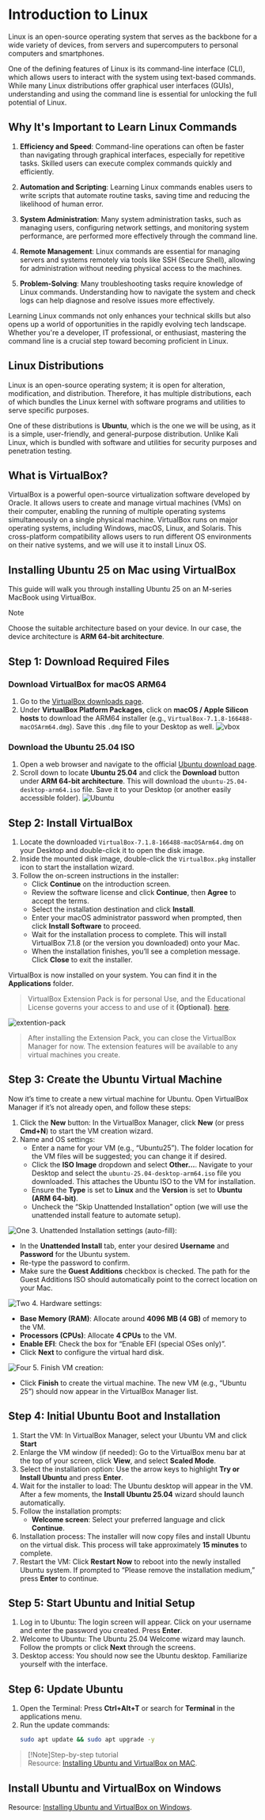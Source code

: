 # Introduction to Linux

Linux is an open-source operating system that serves as the backbone for a wide variety of devices, from servers and supercomputers to personal computers and smartphones.

One of the defining features of Linux is its command-line interface (CLI), which allows users to interact with the system using text-based commands. While many Linux distributions offer graphical user interfaces (GUIs), understanding and using the command line is essential for unlocking the full potential of Linux.

## Why It's Important to Learn Linux Commands

1. **Efficiency and Speed**: Command-line operations can often be faster than navigating through graphical interfaces, especially for repetitive tasks. Skilled users can execute complex commands quickly and efficiently.

2. **Automation and Scripting**: Learning Linux commands enables users to write scripts that automate routine tasks, saving time and reducing the likelihood of human error.

3. **System Administration**: Many system administration tasks, such as managing users, configuring network settings, and monitoring system performance, are performed more effectively through the command line.

4. **Remote Management**: Linux commands are essential for managing servers and systems remotely via tools like SSH (Secure Shell), allowing for administration without needing physical access to the machines.

5. **Problem-Solving**: Many troubleshooting tasks require knowledge of Linux commands. Understanding how to navigate the system and check logs can help diagnose and resolve issues more effectively.

Learning Linux commands not only enhances your technical skills but also opens up a world of opportunities in the rapidly evolving tech landscape. Whether you're a developer, IT professional, or enthusiast, mastering the command line is a crucial step toward becoming proficient in Linux. 

## Linux Distributions 
Linux is an open-source operating system; it is open for alteration, modification, and distribution. Therefore, it has multiple distributions, each of which bundles the Linux kernel with software programs and utilities to serve specific purposes. 

One of these distributions is **Ubuntu**, which is the one we will be using, as it is a simple, user-friendly, and general-purpose distribution. Unlike Kali Linux, which is bundled with software and utilities for security purposes and penetration testing.
## What is VirtualBox?

VirtualBox is a powerful open-source virtualization software developed by Oracle. It allows users to create and manage virtual machines (VMs) on their computer, enabling the running of multiple operating systems simultaneously on a single physical machine. VirtualBox runs on major operating systems, including Windows, macOS, Linux, and Solaris. This cross-platform compatibility allows users to run different OS environments on their native systems, and we will use it to install Linux OS.


## Installing Ubuntu 25 on Mac using VirtualBox

This guide will walk you through installing Ubuntu 25 on an M-series MacBook using VirtualBox.    

>[!NOTE]
> Choose the suitable architecture based on your device. 
In our case, the device architecture is **ARM 64-bit architecture**.

## Step 1: Download Required Files

### Download VirtualBox for macOS ARM64
1. Go to the [VirtualBox downloads page](https://virtualbox.org/wiki/Downloads).
2. Under **VirtualBox Platform Packages**, click on **macOS / Apple Silicon hosts** to download the ARM64 installer (e.g., `VirtualBox-7.1.8-166488-macOSArm64.dmg`). Save this `.dmg` file to your Desktop as well.
![vbox](images/vbox.png)


### Download the Ubuntu 25.04 ISO
1. Open a web browser and navigate to the official [Ubuntu download page](https://ubuntu.com/download/desktop).
2. Scroll down to locate **Ubuntu 25.04** and click the **Download** button under **ARM 64-bit architecture**. This will download the `ubuntu-25.04-desktop-arm64.iso` file. Save it to your Desktop (or another easily accessible folder).
![Ubuntu](images/Ubuntu.png)





## Step 2: Install VirtualBox
1. Locate the downloaded `VirtualBox-7.1.8-166488-macOSArm64.dmg` on your Desktop and double-click it to open the disk image.
2. Inside the mounted disk image, double-click the `VirtualBox.pkg` installer icon to start the installation wizard.
3. Follow the on-screen instructions in the installer:
   - Click **Continue** on the introduction screen.
   - Review the software license and click **Continue**, then **Agree** to accept the terms.
   - Select the installation destination and click **Install**.
   - Enter your macOS administrator password when prompted, then click **Install Software** to proceed.
   - Wait for the installation process to complete. This will install VirtualBox 7.1.8 (or the version you downloaded) onto your Mac.
   - When the installation finishes, you’ll see a completion message. Click **Close** to exit the installer.

VirtualBox is now installed on your system. You can find it in the **Applications** folder. 


> VirtualBox Extension Pack is for personal Use, and the Educational License governs your access to and use of it **(Optional)**. [here](https://www.virtualbox.org/wiki/Downloads).

![extention-pack](images/extention-pack.png)

> After installing the Extension Pack, you can close the VirtualBox Manager for now. The extension features will be available to any virtual machines you create.

## Step 3: Create the Ubuntu Virtual Machine
Now it’s time to create a new virtual machine for Ubuntu. Open VirtualBox Manager if it’s not already open, and follow these steps:
1. Click the **New** button: In the VirtualBox Manager, click **New** (or press **Cmd+N**) to start the VM creation wizard.
2. Name and OS settings:
   - Enter a name for your VM (e.g., “Ubuntu25”). The folder location for the VM files will be suggested; you can change it if desired.
   - Click the **ISO Image** dropdown and select **Other…**. Navigate to your Desktop and select the `ubuntu-25.04-desktop-arm64.iso` file you downloaded. This attaches the Ubuntu ISO to the VM for installation.
   - Ensure the **Type** is set to **Linux** and the **Version** is set to **Ubuntu (ARM 64-bit)**.
   - Uncheck the “Skip Unattended Installation” option (we will use the unattended install feature to automate setup).    

![One](images/1.png)
3. Unattended Installation settings (auto-fill):
   - In the **Unattended Install** tab, enter your desired **Username** and **Password** for the Ubuntu system.
   - Re-type the password to confirm.
   - Make sure the **Guest Additions** checkbox is checked. The path for the Guest Additions ISO should automatically point to the correct location on your Mac.

![Two](images/2.png)
4. Hardware settings:
   - **Base Memory (RAM)**: Allocate around **4096 MB (4 GB)** of memory to the VM.
   - **Processors (CPUs)**: Allocate **4 CPUs** to the VM.
   - **Enable EFI**: Check the box for “Enable EFI (special OSes only)”.
   - Click **Next** to configure the virtual hard disk.

![Four](images/4.png)
5. Finish VM creation:
   - Click **Finish** to create the virtual machine. The new VM (e.g., “Ubuntu 25”) should now appear in the VirtualBox Manager list.

## Step 4: Initial Ubuntu Boot and Installation
1. Start the VM: In VirtualBox Manager, select your Ubuntu VM and click **Start**
2. Enlarge the VM window (if needed): Go to the VirtualBox menu bar at the top of your screen, click **View**, and select **Scaled Mode**.
3. Select the installation option: Use the arrow keys to highlight **Try or Install Ubuntu** and press **Enter**.
4. Wait for the installer to load: The Ubuntu desktop will appear in the VM. After a few moments, the **Install Ubuntu 25.04** wizard should launch automatically.
5. Follow the installation prompts:
   - **Welcome screen**: Select your preferred language and click **Continue**.
6. Installation process: The installer will now copy files and install Ubuntu on the virtual disk. This process will take approximately **15 minutes** to complete.
7. Restart the VM: Click **Restart Now** to reboot into the newly installed Ubuntu system. If prompted to “Please remove the installation medium,” press **Enter** to continue.

## Step 5: Start Ubuntu and Initial Setup
1. Log in to Ubuntu: The login screen will appear. Click on your username and enter the password you created. Press **Enter**.
2. Welcome to Ubuntu: The Ubuntu 25.04 Welcome wizard may launch. Follow the prompts or click **Next** through the screens.
3. Desktop access: You should now see the Ubuntu desktop. Familiarize yourself with the interface.

## Step 6: Update Ubuntu
1. Open the Terminal: Press **Ctrl+Alt+T** or search for **Terminal** in the applications menu.
2. Run the update commands:
   ```bash
   sudo apt update && sudo apt upgrade -y
   ```
>[!Note]Step-by-step tutorial    
Resource: [Installing Ubuntu and VirtualBox on MAC](https://www.youtube.com/watch?v=j50F4QjqoVM).  

## Install Ubuntu and VirtualBox on Windows
Resource: [Installing Ubuntu and VirtualBox on Windows](https://www.youtube.com/watch?v=j50F4QjqoVM). 

